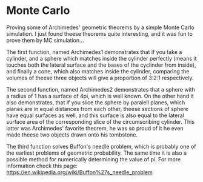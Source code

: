 # Monte Carlo
Proving some of Archimedes' geometric theorems by a simple Monte Carlo simulation.
I just found theese theorems quite interesting, and it was fun to prove them by MC simulation...

The first function, named Archimedes1 demonstrates that if you take a cylinder,
and a sphere which matches inside the cylinder perfectly (means it touches both the
lateral surface and the bases of the cyclinder from inside), and finally a cone, which
also matches inside the cylinder, comparing the volumes of theese three objects will 
give a proportion of 3:2:1 respectively.

The second function, named Archimedes2 demonstrates that a sphere with a radius of 1
has a surface of 4pi, which is well known. On the other hand it also demonstrates,
that if you slice the sphere by paralell planes, which planes are in equal distances
from each other, theese sections of sphere have equal surfaces as well, and
this surface is also equal to the lateral surface area of the corresponding slice of the
circumscribing cylinder. This latter was Archimedes' favorite theorem, he was
so proud of it he even made theese two objects drawn onto his tombstone.

The third function solves Buffon's needle problem, which is probably one of the earliest problems
of geometric probability. The same time it is also a possible method for numerically determining
the value of pi. For more information check this page: https://en.wikipedia.org/wiki/Buffon%27s_needle_problem
